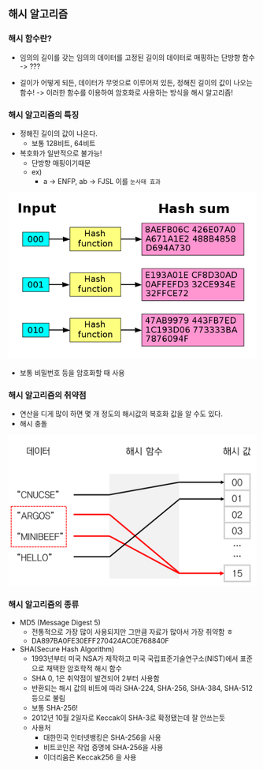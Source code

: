 ## 해시 알고리즘

### 해시 함수란?
- 임의의 길이를 갖는 임의의 데이터를 고정된 길이의 데이터로 매핑하는 단방향 함수
-> ???

- 길이가 어떻게 되든, 데이터가 무엇으로 이루어져 있든, 정해진 길이의 값이 나오는 함수!
-> 이러한 함수를 이용하여 암호화로 사용하는 방식을 해시 알고리즘!

### 해시 알고리즘의 특징
- 정해진 길이의 값이 나온다. 
  - 보통 128비트, 64비트
- 복호화가 일반적으로 불가능!
  - 단방향 매핑이기때문
  - ex)
    - a -> ENFP, ab -> FJSL 이를 `눈사태 효과` 
    
![img_1.png](눈사태효과.png)

- 보통 비밀번호 등을 암호화할 때 사용

### 해시 알고리즘의 취약점
- 연산을 디게 많이 하면 몇 개 정도의 해시값의 복호화 값을 알 수도 있다.
- 해시 충돌

![img_1.png](img_1.png)

### 해시 알고리즘의 종류
- MD5 (Message Digest 5)
  - 전통적으로 가장 많이 사용되지만 그만큼 자료가 많아서 가장 취약함 ㅎ
  - DA897BA0FE30EFF270424AC0E768840F
- SHA(Secure Hash Algorithm)
  - 1993년부터 미국 NSA가 제작하고 미국 국립표준기술연구소(NIST)에서 표준으로 채택한 암호학적 해시 함수
  - SHA 0, 1은 취약점이 발견되어 2부터 사용함
  - 반환되는 해시 값의 비트에 따라 SHA-224, SHA-256, SHA-384, SHA-512 등으로 불림
  - 보통 SHA-256!
  - 2012년 10월 2일자로 Keccak이 SHA-3로 확정됐는데 잘 안쓰는듯
  - 사용처
    - 대한민국 인터넷뱅킹은 SHA-256을 사용
    - 비트코인은 작업 증명에 SHA-256을 사용
    - 이더리움은 Keccak256 을 사용
